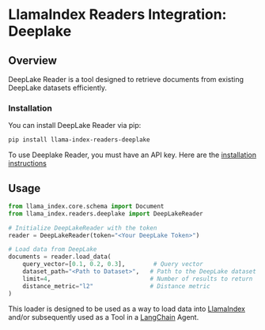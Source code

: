 # LlamaIndex Readers Integration: Deeplake

## Overview

DeepLake Reader is a tool designed to retrieve documents from existing DeepLake datasets efficiently.

### Installation

You can install DeepLake Reader via pip:

```bash
pip install llama-index-readers-deeplake
```

To use Deeplake Reader, you must have an API key. Here are the [installation instructions](https://docs.activeloop.ai/storage-and-credentials/user-authentication)

## Usage

```python
from llama_index.core.schema import Document
from llama_index.readers.deeplake import DeepLakeReader

# Initialize DeepLakeReader with the token
reader = DeepLakeReader(token="<Your DeepLake Token>")

# Load data from DeepLake
documents = reader.load_data(
    query_vector=[0.1, 0.2, 0.3],        # Query vector
    dataset_path="<Path to Dataset>",   # Path to the DeepLake dataset
    limit=4,                            # Number of results to return
    distance_metric="l2"                # Distance metric
)

```

This loader is designed to be used as a way to load data into
[LlamaIndex](https://github.com/run-llama/llama_index/tree/main/llama_index) and/or subsequently
used as a Tool in a [LangChain](https://github.com/hwchase17/langchain) Agent.

